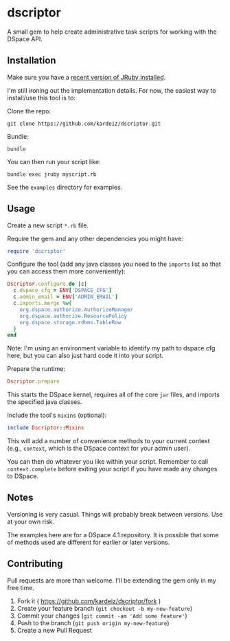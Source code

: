 # dscriptor

A small gem to help create administrative task scripts for working with the DSpace API.

## Installation

Make sure you have a [recent version of JRuby installed](http://jruby.org/getting-started).

I'm still ironing out the implementation details. For now, the easiest way to install/use this tool is to:

Clone the repo: 

`git clone https://github.com/kardeiz/dscriptor.git`

Bundle:

`bundle`

You can then run your script like:

`bundle exec jruby myscript.rb`

See the `examples` directory for examples.

## Usage


Create a new script `*.rb` file.

Require the gem and any other dependencies you might have:

```ruby
require 'dscriptor'
```

Configure the tool (add any java classes you need to the `imports` list so that you can access them more conveniently):

```ruby
Dscriptor.configure do |c|
  c.dspace_cfg = ENV['DSPACE_CFG']
  c.admin_email = ENV['ADMIN_EMAIL']
  c.imports.merge %w{
    org.dspace.authorize.AuthorizeManager
    org.dspace.authorize.ResourcePolicy
    org.dspace.storage.rdbms.TableRow
  }
end
```

Note: I'm using an environment variable to identify my path to dspace.cfg here, but you can also just hard code it into your script.


Prepare the runtime:

```ruby
Dscriptor.prepare
```

This starts the DSpace kernel, requires all of the core `jar` files, and imports the specified java classes.

Include the tool's `mixins` (optional):

```ruby
include Dscriptor::Mixins
```

This will add a number of convenience methods to your current context (e.g., `context`, which is the DSpace context for your admin user).

You can then do whatever you like within your script. Remember to call `context.complete` before exiting your script if you have made any changes to DSpace.

## Notes

Versioning is very casual. Things will probably break between versions. Use at your own risk.

The examples here are for a DSpace 4.1 repository. It is possible that some of methods used are different for earlier or later versions.

## Contributing

Pull requests are more than welcome. I'll be extending the gem only in my free time.

1. Fork it ( https://github.com/kardeiz/dscriptor/fork )
2. Create your feature branch (`git checkout -b my-new-feature`)
3. Commit your changes (`git commit -am 'Add some feature'`)
4. Push to the branch (`git push origin my-new-feature`)
5. Create a new Pull Request
